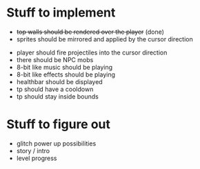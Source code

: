 # Stuff to implement
+ ~~top walls should be rendered over the player~~ (done)
+ sprites should be mirrored and applied by the cursor direction
- player should fire projectiles into the cursor direction
- there should be NPC mobs
- 8-bit like music should be playing
- 8-bit like effects should be playing
- healthbar should be displayed
- tp should have a cooldown
- tp should stay inside bounds

# Stuff to figure out
- glitch power up possibilities
- story / intro
- level progress
